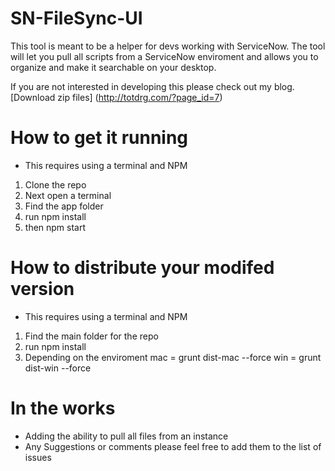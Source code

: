 SN-FileSync-UI
==============
This tool is meant to be a helper for devs working with ServiceNow. The tool will let you pull all scripts from a ServiceNow enviroment and allows you to organize and make it searchable on your desktop.

If you are not interested in developing this please check out my blog.
[Download zip files] (http://totdrg.com/?page_id=7)

How to get it running
=====================
* This requires using a terminal and NPM
1. Clone the repo
2. Next open a terminal
3. Find the app folder
4. run npm install
5. then npm start

How to distribute your modifed version
======================================
* This requires using a terminal and NPM
1. Find the main folder for the repo
2. run npm install
3. Depending on the enviroment
	mac = grunt dist-mac --force
	win = grunt dist-win --force

In the works
============
* Adding the ability to pull all files from an instance
* Any Suggestions or comments please feel free to add them to the list of issues
